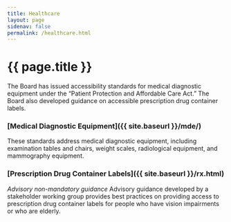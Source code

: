 ```yaml
---
title: Healthcare
layout: page
sidenav: false
permalink: /healthcare.html
---
```


# {{ page.title }}
The Board has issued accessibility standards for medical diagnostic equipment under the “Patient Protection and Affordable Care Act.” The Board also developed guidance on accessible prescription drug container labels.

### [Medical Diagnostic Equipment]({{ site.baseurl }}/mde/)
These standards address medical diagnostic equipment, including examination tables and chairs, weight scales, radiological equipment, and mammography equipment.


### [Prescription Drug Container Labels]({{ site.baseurl }}/rx.html)
*Advisory non-mandatory guidance*
Advisory guidance developed by a stakeholder working group provides best practices on providing access to prescription drug container labels for people who have vision impairments or who are elderly.
